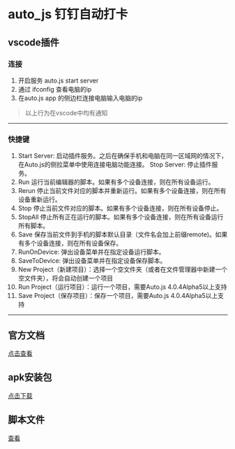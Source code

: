 # auto_js 钉钉自动打卡
 ## vscode插件
 ### 连接 
 1. 开启服务 auto.js start server
 2. 通过 ifconfig 查看电脑的ip
 3. 在auto.js app 的侧边栏连接电脑输入电脑的ip
 > 以上行为在vscode中均有通知
***
### 快捷键
1. Start Server: 启动插件服务。之后在确保手机和电脑在同一区域网的情况下，在Auto.js的侧拉菜单中使用连接电脑功能连接。
Stop Server: 停止插件服务。
1. Run 运行当前编辑器的脚本。如果有多个设备连接，则在所有设备运行。
1. Rerun 停止当前文件对应的脚本并重新运行。如果有多个设备连接，则在所有设备重新运行。
1. Stop 停止当前文件对应的脚本。如果有多个设备连接，则在所有设备停止。
1. StopAll 停止所有正在运行的脚本。如果有多个设备连接，则在所有设备运行所有脚本。
1. Save 保存当前文件到手机的脚本默认目录（文件名会加上前缀remote)。如果有多个设备连接，则在所有设备保存。
1. RunOnDevice: 弹出设备菜单并在指定设备运行脚本。
1. SaveToDevice: 弹出设备菜单并在指定设备保存脚本。
1. New Project（新建项目）：选择一个空文件夹（或者在文件管理器中新建一个空文件夹），将会自动创建一个项目
1. Run Project（运行项目）：运行一个项目，需要Auto.js 4.0.4Alpha5以上支持
1. Save Project（保存项目）：保存一个项目，需要Auto.js 4.0.4Alpha5以上支持
***
## 官方文档
[点击查看](https://hyb1996.github.io/AutoJs-Docs/#/?id=%e7%bb%bc%e8%bf%b0)

## apk安装包
[点击下载](https://github.com/1123Javayanglei/dingDingTicketPrintingScales/blob/master/apk/base.apk)

## 脚本文件
[查看](https://github.com/1123Javayanglei/dingDingTicketPrintingScales/tree/master/%E8%84%9A%E6%9C%AC%E6%96%87%E4%BB%B6)
